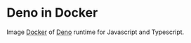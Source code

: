 # Deno in Docker

Image [Docker](https://www.docker.com/) of [Deno](https://deno.land/) runtime for Javascript and Typescript.